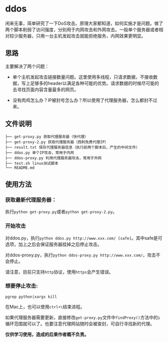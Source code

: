# ddos

闲来无事，简单研究了一下DoS攻击。原理大家都知道，如何实施才是问题。做了两个脚本削弱了访问强度，分别用于内网攻击和外网攻击。一般单个服务器或者相对较少服务器，只用一台主机发起攻击就能拒绝服务，内网效果更明显。

## 思路

主要解决了两个问题：
- 单个主机发起攻击链接数量问题。这里使用多线程，只请求数据，不接收数据，写上足够多的header以满足各种可能的优势。请求数据的时候尽可能的去寻找页面内容含量最多的网页。

- 没有肉鸡怎么办？IP被封号怎么办？所以使用了代理服务器，怎么都封不过来。

## 文件说明

```
├── get-proxy.py 获取代理服务器（快代理）
├── get-proxy-2.py 获取代理服务器（西刺免费代理IP）
├── result.txt 保存代理服务器信息（执行前两个脚本后，产生的中间文件）
├── ddos.py 单个IP攻击，常用于内网
├── ddos-proxy.py 利用代理服务器攻击，常用于外网
├── test.sh linux测试脚本
└── README.md
```

## 使用方法

### 获取最新代理服务器：

执行`python get-proxy.py`或者`python get-proxy-2.py`。

### 开始攻击

对ddos.py，执行`python ddos.py http://www.xxx.com/ [safe]`。其中safe是可选项，加上之后会保证服务器挂掉之后停止攻击。

对ddos-proxy.py，执行`python ddos-proxy.py http://www.xxx.com/`，攻击不会停止。

请注意，目前只支持`http`协议，使用`https`会产生错误。

### 想要停止攻击: 

```
pgrep python|xargs kill
```
在Mac上，也可以使用`ctrl+\`结束进程。

如果代理服务器需要更新，直接修改`get-proxy.py`文件中`findProxy()`方法中的`i`循环范围就可以了。也要注意代理网站随时会被查封，可自行寻找新的代理。

**仅供学习使用，造成的后果作者概不负责。**
